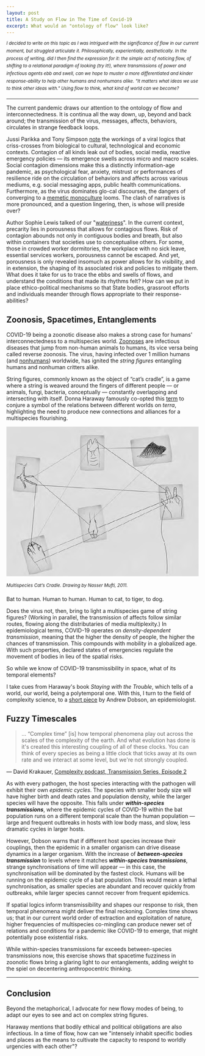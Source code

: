 ```yaml
---
layout: post
title: A Study on Flow in The Time of Covid-19 
excerpt: What would an "ontology of flow" look like? 
---
```


<sup>*I decided to write on this topic as I was intrigued with the significance of flow in our current moment, but struggled articulate it. Philosophically, experientially, aesthetically. In the process of writing, did I then find the expression for it: the simple act of noticing flow, of shifting to a relational paradigm of looking (try it!), where transmissions of power and infectious agents ebb and swell, can we hope to muster a more differentiated and kinder response-ability to help other humans and nonhumans alike. "It matters what ideas we use to think other ideas with." Using flow to think, what kind of world can we become?* </sup>

---

The current pandemic draws our attention to the ontology of flow and interconnectedness. It is continua all the way down, up, beyond and back around; the transmission of the virus, messages, affects, behaviors, circulates in strange feedback loops. 

Jussi Parikka and Tony Simpson [note](https://www.boundary2.org/2020/04/tony-d-sampson-and-jussi-parikka-the-new-logics-of-viral-media/) the workings of a viral logics that criss-crosses from biological to cultural, technological and economic contexts. Contagion of all kinds leak out of bodies, social media, reactive emergency policies — its emergence swells across micro and macro scales. Social contagion dimensions make this a distinctly information-age pandemic, as psychological fear, anxiety, mistrust or performances of resilience ride on the circulation of behaviors and affects across various mediums, e.g. social messaging apps, public health communications. Furthermore, as the virus dominates glo-cal discourses, the dangers of converging to a [memetic monoculture](https://complexity.simplecast.com/episodes/27/transcript) looms. The clash of narratives is more pronounced, and a question lingering, then, is whose will preside over?

Author Sophie Lewis talked of our "[wateriness](https://thenewinquiry.com/amniotechnics/)". In the current context, precarity lies in porousness that allows for contagious flows. Risk of contagion abounds not only in contiguous bodies and breath, but also within containers that societies use to conceptualise others. For some, those in crowded worker dormitories, the workplace with no sick leave, essential services workers, porousness cannot be escaped. And yet, porousness is only revealed insomuch as power allows for its visibility, and in extension, the shaping of its associated risk and policies to mitigate them. What does it take for us to trace the ebbs and swells of flows, and understand the conditions that made its rhythms felt? How can we put in place ethico-political mechanisms so that State bodies, grassroot efforts and individuals meander through flows appropriate to their response-abilities?

## Zoonosis, Spacetimes, Entanglements

COVID-19 being a zoonotic disease also makes a strong case for humans' interconnectedness to a multispecies world. [Zoonoses](https://en.wikipedia.org/wiki/Zoonosis) are infectious diseases that jump from non-human animals to humans, its vice versa being called reverse zoonosis. The virus, having infected over 1 million humans (and [nonhumans](https://www.cdc.gov/coronavirus/2019-ncov/daily-life-coping/animals.html)) worldwide, has ignited the *string figures* entangling humans and nonhuman critters alike. 

String figures, commonly known as the object of “cat’s cradle”, is a game where a string is weaved around the fingers of different people — or animals, fungi, bacteria, conceptually — constantly overlapping and intersecting with itself. Donna Haraway famously co-opted this [term](https://www.dukeupress.edu/staying-with-the-trouble) to conjure a symbol of the relations between different worlds on *terra*, highlighting the need to produce new connections and alliances for a multispecies flourishing. 

![cats-cradle](\assets\img\cats-cradle.png)

<sup>*Multispecies Cat’s Cradle. Drawing by Nasser Mufti, 2011.*</sup> 

Bat to human. Human to human. Human to cat, to tiger, to dog. 

Does the virus not, then, bring to light a multispecies game of string figures?  (Working in parallel, the transmission of affects follow similar routes, flowing along the distributaries of media multiplexity.) In epidemiological terms, COVID-19 operates on *density-dependent transmission*, meaning that the higher the density of people, the higher the chances of transmission. This compounds with mobility in a globalized age. With such properties, declared states of emergencies regulate the movement of bodies in lieu of the spatial risks. 

So while we know of COVID-19 transmissibility in space, what of its temporal elements? 

I take cues from Haraway's book *Staying with the Trouble*, which tells of a world, our world, being a polytemporal one. With this, I turn to the field of complexity science, to a [short piece](https://sfi-edu.s3.amazonaws.com/sfi-edu/production/uploads/ckeditor/2020/04/06/t-005-dobson-full-text.pdf) by Andrew Dobson, an epidemiologist. 

## Fuzzy Timescales 

>  ... “Complex time” [is] how temporal phenomena play out across the scales of the complexity of the earth. And what evolution has done is it's created this interesting coupling of all of these clocks. You can think of every species as being a little clock that ticks away at its own rate and we interact at some level, but we're not strongly coupled. 

— David Krakauer, [Complexity podcast, Transmission Series, Episode 2](https://complexity.simplecast.com/episodes/27/transcript)

As with every pathogen, the host species interacting with the pathogen will exhibit their own *epidemic cycles*. The species with smaller body size will have higher birth and death rates and population density, while the larger species will have the opposite. This falls under ***within-species transmissions***, where the epidemic cycles of COVID-19 within the bat population runs on a different temporal scale than the human population — large and frequent outbreaks in hosts with low body mass, and slow, less dramatic cycles in larger hosts. 

However, Dobson warns that if different host species increase their couplings, then the epidemic in a smaller organism can drive disease dynamics in a larger organism. With the increase of ***between-species transmission*** to levels where it matches ***within-species transmissions***, strange synchronisations of time will appear — in this case, the synchronisation will be dominated by the fastest clock. Humans will be running on the epidemic cycle of a bat population. This would mean a lethal synchronisation, as smaller species are abundant and recover quickly from outbreaks, while larger species cannot recover from frequent epidemics. 

If spatial logics inform transmissibility and shapes our response to risk, then temporal phenomena might deliver the final reckoning. Complex time shows us; that in our current world order of extraction and exploitation of nature, higher frequencies of multispecies co-mingling can produce newer set of relations and conditions for a pandemic like COVID-19 to emerge, that might potentially pose existential risks. 

While within-species transmissions far exceeds between-species transmissions now, this exercise shows that spacetime fuzziness in zoonotic flows bring a glaring light to our entanglements, adding weight to the spiel on decentering anthropocentric thinking. 

---

## Conclusion 

Beyond the metaphorical, I advocate for new flowy modes of being, to adapt our eyes to see and act on complex string figures. 

Haraway mentions that bodily ethical and political obligations are also infectious. In a time of flow, how can we "intensely inhabit specific bodies and places as the means to cultivate the capacity to respond to worldly urgencies with each other"? 





